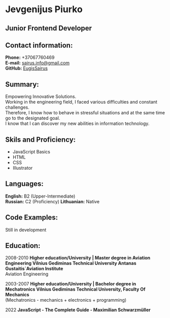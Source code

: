 # **Jevgenijus Piurko**

## **Junior Frontend Developer**

## **Contact information:**

**Phone:** +37067760469 <br/>
**E-mail:** sairus.info@gmail.com <br>
**GitHub:** [EugisSairus](https://github.com/EugisSairus) <br>


## **Summary:**

Empowering Innovative Solutions. <br/>
Working in the engineering field, I faced various difficulties and constant challenges. <br/>
Therefore, I know how to behave in stressful situations and at the same time go to the designated goal. <br/>
I know that I can discover my new abilities in information technology.

## **Skils and Proficiency:**

- JavaScript Basics
- HTML
- CSS
- Illustrator

## **Languages:**

**English:** B2 (Upper-Intermediate) <br>
**Russian:** C2 (Proficiency)
**Lithuanian:** Native <br>

## **Code Examples:**

Still in development

## **Education:**

2008-2010 **Higher education/University | Master degree in Aviation Engineering Vilnius Gediminas Technical University Antanas Gustaitis`Aviation Institute** <br/> Aviation Engineering

2003-2007 **Higher education/University | Bachelor degree in Mechatronics Vilnius Gediminas Technical University, Faculty Of Mechanics** <br/> (Mechatronics - mechanics + electronics + programming)

2022 **JavaScript - The Complete Guide - Maximilian Schwarzmüller**

